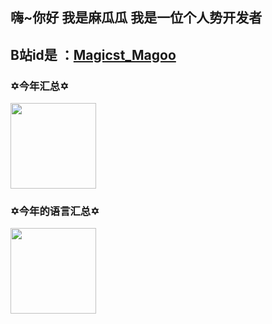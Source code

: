 ## 嗨~你好 我是麻瓜瓜 我是一位个人势开发者

## B站id是 ：[Magicst_Magoo](https://space.bilibili.com/398819480)

### ✡今年汇总✡
<img align="" height="137px" src="https://github-readme-stats.vercel.app/api?username=MagicstMagoo&hide_title=true&hide_border=true&show_icons=true&include_all_commits=true&line_height=21&bg_color=0,EC6C6C,FFD479,FFFC79,73FA79&theme=graywhite&locale=cn" />

### ✡今年的语言汇总✡
<img align="" height="137px" src="https://github-readme-stats.vercel.app/api/top-langs/?username=MagicstMagoo&hide_title=true&hide_border=true&layout=compact&bg_color=0,73FA79,73FDFF,D783FF&theme=graywhite&locale=cn" />


